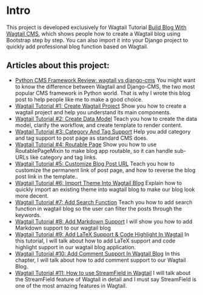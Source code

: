 # Intro

This project is developed exclusively for Wagtail Tutorial [Build Blog With Wagtail CMS](https://blog.michaelyin.info/wagtail-tutorials/?utm_source=github&utm_medium=website&utm_campaign=wagtail_tuto), which shows people how to create a Wagtail blog using Bootstrap step by step. You can also import it into your Django project to quickly add professional blog function based on Wagtail.

## Articles about this project:

* [Python CMS Framework Review: wagtail vs django-cms](https://blog.michaelyin.info/2017/06/19/python-cms-framework-review-wagtail-vs-django-cms/?utm_source=github&utm_medium=website&utm_campaign=wagtail_tuto) You might want to know the difference between Wagtail and Django-CMS, the two most popular CMS framework in Python world. That is why I wrote this blog post to help people like me to make a good choice.
* [Wagtail Tutorial #1: Create Wagtail Project](https://blog.michaelyin.info/2017/06/23/wagtail-tutorials-building-blog-part-1/?utm_source=github&utm_medium=website&utm_campaign=wagtail_tuto) Show you how to create a wagtail project and help you understand its main components. 
* [Wagtail Tutorial #2: Create Data Model](https://blog.michaelyin.info/2017/06/25/wagtail-tutorials-building-blog-part-2/?utm_source=github&utm_medium=website&utm_campaign=wagtail_tuto) Teach you how to create the data model, clarify the workflow, and create template to render content.
* [Wagtail Tutorial #3: Category And Tag Support](https://blog.michaelyin.info/2017/06/26/wagtail-tutorials-building-blog-part-3/?utm_source=github&utm_medium=website&utm_campaign=wagtail_tuto) Help you add category and tag support to post page as standard CMS does.
* [Wagtail Tutorial #4: Routable Page](https://blog.michaelyin.info/2017/06/30/wagtail-tutorials-routable-page/?utm_source=github&utm_medium=website&utm_campaign=wagtail_tuto) Show you how to use RoutablePageMixin to make blog app routable, so it can handle sub-URLs like category and tag links.
* [Wagtail Tutorial #5: Customize Blog Post URL](https://blog.michaelyin.info/2017/07/04/wagtail-tutorials-5-customize-blog-post-url/?utm_source=github&utm_medium=website&utm_campaign=wagtail_tuto) Teach you how to customize the permanent link of post page, and how to reverse the blog post link in the template..
* [Wagtail Tutorial #6: Import Theme Into Wagtail Blog](https://blog.michaelyin.info/2017/07/06/wagtail-tutorials-6-import-theme-wagtail-blog/?utm_source=github&utm_medium=website&utm_campaign=wagtail_tuto) Explain how to quickly import an existing theme into wagtail blog to make our blog look more decent.
* [Wagtail Tutorial #7: Add Search Function](https://blog.michaelyin.info/2017/07/11/wagtail-tutorials-7-add-search-function-wagtail-blog/?utm_source=github&utm_medium=website&utm_campaign=wagtail_tuto) Teach you how to add search function in wagtail blog so the user can filter the posts through the keywords.
* [Wagtail Tutorial #8: Add Markdown Support](https://blog.michaelyin.info/2017/07/27/wagtail-tutorials-8-add-markdown-support/?utm_source=github&utm_medium=website&utm_campaign=wagtail_tuto) I will show you how to add Markdown support to our wagtail blog
* [Wagtail Tutorial #9: Add LaTeX Support & Code Highlight In Wagtail](https://blog.michaelyin.info/2017/08/02/wagtail-tutorials-9-add-latex-support-code-highlight-wagtail/?utm_source=github&utm_medium=website&utm_campaign=wagtail_tuto) In this tutorial, I will talk about how to add LaTeX support and code highlight support in our wagtail blog application.
* [Wagtail Tutorial #10: Add Comment Support In Wagtail Blog](https://blog.michaelyin.info/2017/10/23/wagtail-tutorials-10-add-comment-support-wagtail-blog/?utm_source=github&utm_medium=website&utm_campaign=wagtail_tuto) In this chapter, I will talk about how to add comment support to our Wagtail Blog.
* [Wagtail Tutorial #11: How to use StreamField in Wagtail](https://blog.michaelyin.info/2017/12/25/how-use-streamfield-wagtail/?utm_source=github&utm_medium=website&utm_campaign=wagtail_tuto) I will talk about the StreamField feature of Wagtail in detail and I must say StreamField is one of the most amazing features in Wagtail.
